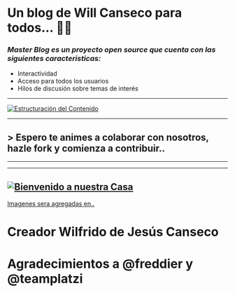 # Un blog de Will Canseco para todos... 🐱‍🐉
### *Master Blog es un proyecto open source que cuenta con las siguientes caracteristicas:*
- Interactividad
- Acceso para todos los usuarios
- Hilos de discusión sobre temas de interés 

------------
[![Estructuración del Contenido](https://drive.google.com/uc?id=1uBo4QKr4PDlHedCQdmUH6WhfLLuMgbc9 "Estructuración del Contenido")](https://drive.google.com/uc?id=1uBo4QKr4PDlHedCQdmUH6WhfLLuMgbc9 "Estructuración del Contenido")

------------


## > Espero te animes a colaborar con nosotros, hazle fork y comienza a contribuir..

------------

------------


[![Bienvenido a nuestra Casa](https://cdn.pixabay.com/photo/2016/02/17/21/09/welcome-to-our-home-1205888_960_720.jpg "Bienvenido a nuestra Casa")](https://cdn.pixabay.com/photo/2016/02/17/21/09/welcome-to-our-home-1205888_960_720.jpg "Bienvenido a nuestra Casa")
------------

[Imagenes sera agregadas en..](https://drive.google.com/drive/u/0/folders/1P-2r12FmyapOxFcZBCSaOxbSdb18eWrF "Imagenes sera agregadas en..")

# Creador Wilfrido de Jesús Canseco
# Agradecimientos a @freddier y @teamplatzi


